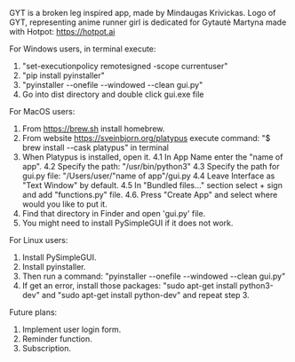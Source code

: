 GYT is a broken leg inspired app, made by Mindaugas Krivickas.
Logo of GYT, representing anime runner girl is dedicated for Gytautė 
Martyna made with Hotpot: https://hotpot.ai

For Windows users, in terminal execute:
1. "set-executionpolicy remotesigned -scope currentuser"
2. "pip install pyinstaller"
3. "pyinstaller --onefile --windowed --clean gui.py"
4. Go into dist directory and double click gui.exe file

For MacOS users:
1. From https://brew.sh install homebrew.
2. From website https://sveinbjorn.org/platypus execute command:
 "$ brew install --cask platypus" in terminal
3. When Platypus is installed, open it.
4.1 In App Name enter the "name of app".
4.2 Specify the path: "/usr/bin/python3"
4.3 Specify the path for gui.py file: "/Users/user/"name of app"/gui.py
4.4 Leave Interface as "Text Window" by default.
4.5 In "Bundled files..." section select + sign and add "functions.py" file.
4.6. Press "Create App" and select where would you like to put it.
5. Find that directory in Finder and open 'gui.py' file.
6. You might need to install PySimpleGUI if it does not work.

For Linux users:
1. Install PySimpleGUI.
2. Install pyinstaller.
3. Then run a command:
"pyinstaller --onefile --windowed --clean gui.py"
4. If get an error, install those packages:
"sudo apt-get install python3-dev" and "sudo apt-get install python-dev" and 
   repeat step 3.

Future plans:
1. Implement user login form.
2. Reminder function.
3. Subscription.